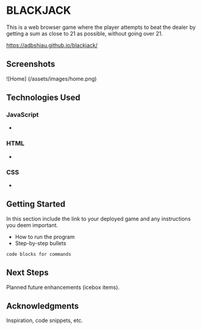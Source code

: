 # BLACKJACK

This is a web browser game where the player attempts to beat the dealer by getting a sum as close to 21 as possible, without going over 21.

https://adbshiau.github.io/blackjack/

## Screenshots

![Home] (/assets/images/home.png)

## Technologies Used

### JavaScript

* 

### HTML

*

### CSS

*

## Getting Started

In this section include the link to your deployed game and any instructions you deem important.

* How to run the program
* Step-by-step bullets
```
code blocks for commands
```

## Next Steps

Planned future enhancements (icebox items).

## Acknowledgments

Inspiration, code snippets, etc.
